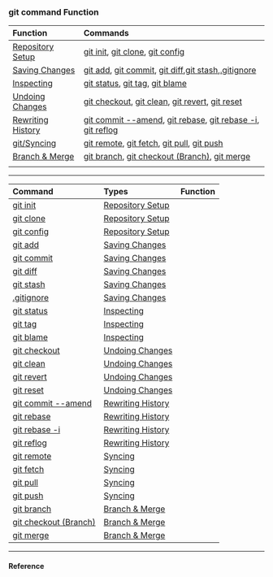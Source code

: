 ### git command Function

| Function | Commands |
| :--- | :--- |
| [Repository Setup](RepositorySetup.md) | [git init](command/gitinit.md), [git clone](command/gitinit.md), [git config](command/gitconfig.md) |
|[Saving Changes](SavingChanges.md)|[git add](command/gitadd.md), [git commit](command/gitcommit.md), [git diff](command/gitdiff.md),[git stash](command/gitstash.md),[.gitignore](command/gitignore.md) |
|[Inspecting](Inspecting.md)|[git status](command/gitstatus.md), [git tag](command/gittag.md), [git blame](command/gitblame.md) |
|[Undoing Changes](undoingchanges.md)|[git checkout](command/gitcheckout.md), [git clean](command/gitclean.md), [git revert](command/gitrevert.md), [git reset](command/gitreset.md)|
|[Rewriting History](RewritingHistory.md)| [git commit --amend](command/gitcommit_amend.md), [git rebase](command/gitrebase.md), [git rebase -i](command/gitrebase_i.md), [git reflog](command/gitreflog.md)|
|[git/Syncing](gitsyncing.md)|[git remote](command/gitremote.md), [git fetch](command/gitfetch.md), [git pull](command/gitpull.md), [git push](command/gitpush.md)|
|[Branch & Merge](gitsyncing.md)|[git branch](command/gitbranch.md), [git checkout (Branch)](command/gitcheckoutBranch.md), [git merge](command/gitmerge.md)|
|[]()|  |

----
| Command | Types | Function |
| :--- | :--- | :--- |
| [git init](command/gitinit.md)|[Repository Setup](RepositorySetup.md) ||
| [git clone](command/gitinit.md)|[Repository Setup](RepositorySetup.md) ||
| [git config](command/gitconfig.md) |[Repository Setup](RepositorySetup.md) ||
| [git add](command/gitadd.md)|[Saving Changes](SavingChanges.md)||
| [git commit](command/gitcommit.md)|[Saving Changes](SavingChanges.md)||
| [git diff](command/gitdiff.md)|[Saving Changes](SavingChanges.md)||
| [git stash](command/gitstash.md)|[Saving Changes](SavingChanges.md)||
| [.gitignore](command/gitignore.md) |[Saving Changes](SavingChanges.md)||
| [git status](command/gitstatus.md)|[Inspecting](Inspecting.md)||
| [git tag](command/gittag.md)|[Inspecting](Inspecting.md)||
| [git blame](command/gitblame.md) |[Inspecting](Inspecting.md)||
| [git checkout](command/gitcheckout.md)|[Undoing Changes](undoingchanges.md)||
| [git clean](command/gitclean.md)|[Undoing Changes](undoingchanges.md)||
| [git revert](command/gitrevert.md)|[Undoing Changes](undoingchanges.md)||
| [git reset](command/gitreset.md)|[Undoing Changes](undoingchanges.md)||
| [git commit --amend](command/gitcommit_amend.md)|[Rewriting History](RewritingHistory.md)||
| [git rebase](command/gitrebase.md)|[Rewriting History](RewritingHistory.md)||
| [git rebase -i](command/gitrebase_i.md)|[Rewriting History](RewritingHistory.md)||
| [git reflog](command/gitreflog.md)|[Rewriting History](RewritingHistory.md)||
| [git remote](command/gitremote.md)|[Syncing](gitsyncing.md)||
| [git fetch](command/gitfetch.md)|[Syncing](gitsyncing.md)||
| [git pull](command/gitpull.md)|[Syncing](gitsyncing.md)||
| [git push](command/gitpush.md)|[Syncing](gitsyncing.md)||
| [git branch](command/gitbranch.md)|[Branch & Merge](gitsyncing.md)||
| [git checkout (Branch)](command/gitcheckoutBranch.md)|[Branch & Merge](gitsyncing.md)||
| [git merge](command/gitmerge.md)|[Branch & Merge](gitsyncing.md)||
---

#### Reference



